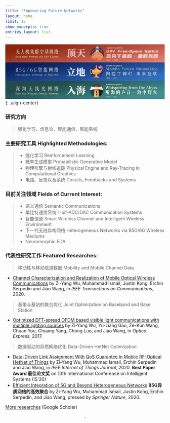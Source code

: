 ```yaml
---
title: "Empowering Future Networks"
layout: home
limit: 15
show_excerpts: true
entries_layout: list
---
```


![center-aligned-image](/images/banner.png){: .align-center}

### 研究方向
> 强化学习、信息论、智能通信、智能系统

### 主要研究工具 Highlighted Methodologies:
> - 强化学习 Reinforcement Learning
> - 概率生成模型 Probabilistic Generative Model
> - 物理引擎与射线追踪 Physical Engine and Ray-Tracing in Computational Graphics
> - 电路、反馈以及系统 Circuits, Feedbacks and Systems

### 目前关注领域 Fields of Current Interest:
> - 语义通信 Semantic Communications 
> - 单比特通信系统 1-bit-ADC/DAC Communication Systems
> - 智能信道 Smart Wireless Channel and Intelligent Wireless Environment
> - 下一代无线异构网络 Heterogeneous Networks via B5G/6G Wireless Mediums
> - Neuromorphic EDA

### 代表性研究工作 Featured Researches:
> 移动性与移动信道数据 Mobility and Mobile Channel Data 
  - [Channel Characterization and Realization of Mobile Optical Wireless Communications](https://ieeexplore.ieee.org/abstract/document/9140033) by Zi-Yang Wu, Muhammad Ismail, Justin Kong, Erchin Serpedin and Jiao Wang, in _IEEE Transactions on Communications_, 2020.

> 基带与基站的联合优化 Joint Optimization on Baseband and Base Station  
  - [Optimized DFT-spread OFDM based visible light communications with multiple lighting sources](https://www.osapublishing.org/oe/abstract.cfm?uri=oe-25-22-26468) by Zi-Yang Wu, Yu-Liang Gao, Ze-Kun Wang, Chuan You, Chuang Yang, Chong Luo, and Jiao Wang, in _Optics Express_, 2017.  

> 数据驱动的异质网络优化 Data-Driven HetNet Optimization  
  - [Data-Driven Link Assignment With QoS Guarantee in Mobile RF-Optical HetNet of Things](https://ieeexplore.ieee.org/stamp/stamp.jsp?tp=&arnumber=9007356&isnumber=9115800) by Zi-Yang Wu, Muhammad Ismail, Erchin Serpedin and Jiao Wang, in _IEEE Internet of Things Journal_, 2020. **Best Paper Award 最佳论文奖** on 10th International Conference on Intelligent Systems (IS'20)
  - [Efficient Integration of 5G and Beyond Heterogeneous Networks](https://link.springer.com/book/10.1007%2F978-981-15-6938-8) **B5G异质网络的高效聚合** by Zi-Yang Wu, Muhammad Ismail, Justin Kong, Erchin Serpedin, and Jiao Wang, pressed by _Springer Nature_, 2020.
  
[More researches](https://scholar.google.com.hk/citations?user=BDEsGscAAAAJ&hl=zh-CN) (Google Scholar)

<center> - </center>
